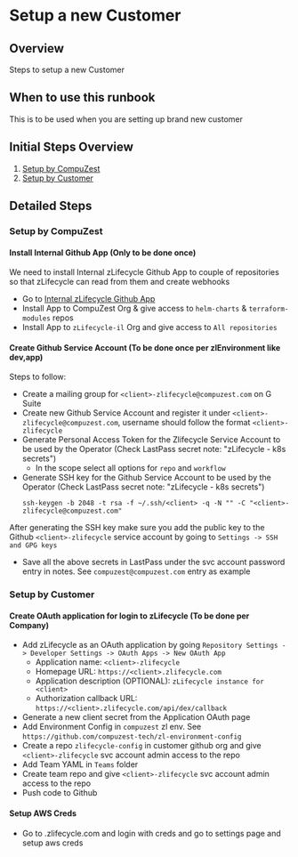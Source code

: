 # Setup a new Customer

## Overview

Steps to setup a new Customer

## When to use this runbook
This is to be used when you are setting up brand new customer

## Initial Steps Overview

1. [Setup by CompuZest](#setup-by-compuzest)
1. [Setup by Customer](#setup-by-customer)

## Detailed Steps

### Setup by CompuZest

#### Install Internal Github App (Only to be done once)

We need to install Internal zLifecycle Github App to couple of repositories so that zLifecycle can read from them and create webhooks

- Go to [Internal zLifecycle Github App](https://github.com/organizations/zLifecycle/settings/apps/internal-zlifecycle/installations)
- Install App to CompuZest Org & give access to `helm-charts` & `terraform-modules` repos
- Install App to `zLifecycle-il` Org and give access to `All repositories`


#### Create Github Service Account (To be done once per zlEnvironment like dev,app)

Steps to follow:

- Create a mailing group for `<client>-zlifecycle@compuzest.com` on G Suite
- Create new Github Service Account and register it under `<client>-zlifecycle@compuzest.com`, username should follow the format `<client>-zlifecycle`
- Generate Personal Access Token for the Zlifecycle Service Account to be used by the Operator (Check LastPass secret note: "zLifecycle - k8s secrets")
  - In the scope select all options for `repo` and `workflow`
- Generate SSH key for the Github Service Account to be used by the Operator (Check LastPass secret note: "zLifecycle - k8s secrets")
    ```shell script
    ssh-keygen -b 2048 -t rsa -f ~/.ssh/<client> -q -N "" -C "<client>-zlifecycle@compuzest.com"
    ```
After generating the SSH key make sure you add the public key to the Github `<client>-zlifecycle` service account by going to `Settings -> SSH and GPG keys`
- Save all the above secrets in LastPass under the svc account password entry in notes. See `compuzest@compuzest.com` entry as example 

### Setup by Customer

#### Create OAuth application for login to zLifecycle (To be done per Company)

- Add zLifecycle as an OAuth application by going `Repository Settings -> Developer Settings -> OAuth Apps -> New OAuth App`
    * Application name: `<client>-zlifecycle`
    * Homepage URL: `https://<client>.zlifecycle.com`
    * Application description (OPTIONAL): `zLifecycle instance for <client>`
    * Authorization callback URL: `https://<client>.zlifecycle.com/api/dex/callback`
- Generate a new client secret from the Application OAuth page
- Add Environment Config in `compuzest` zl env. See `https://github.com/compuzest-tech/zl-environment-config`
- Create a repo `zlifecycle-config` in customer github org and give `<client>-zlifecycle` svc account admin access to the repo
- Add Team YAML in `Teams` folder
- Create team repo and give `<client>-zlifecycle` svc account admin access to the repo
- Push code to Github

#### Setup AWS Creds
- Go to <client>.zlifecycle.com and login with creds and go to settings page and setup aws creds
